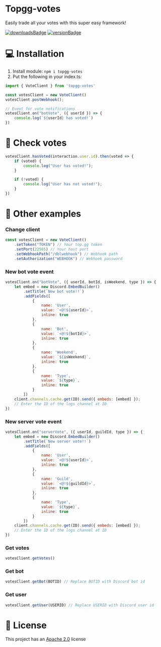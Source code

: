 # Topgg-votes
Easily trade all your votes with this super easy framework!

[![downloadsBadge](https://img.shields.io/npm/dt/topgg-votes?style=for-the-badge)](https://npmjs.com/topgg-votes)
[![versionBadge](https://img.shields.io/npm/v/topgg-votes?style=for-the-badge)](https://npmjs.com/topgg-votes)

# 💻 Installation

1. Install module: `npm i topgg-votes`
2. Put the following in your index.ts:
```js
import { VoteClient } from 'topgg-votes'

const votesClient = new VoteClient()
votesClient.postWebhook();

// Event for vote notifications
votesClient.on("botVote", ({ userId }) => {
    console.log(`${userId} has voted!`)
})
```

# 📨 Check votes
```js
votesClient.hasVoted(interaction.user.id).then(voted => {
    if (voted) {
        console.log("User has voted!");
    }

    if (!voted) {
        console.log("User has not voted!");
    }
})
```

# 📂 Other examples
### Change client
```js
const votesClient = new VoteClient()
    .setToken("TOKEN") // Your top.gg token
    .setPort(22565) // Your host port
    .setWebhookPath("/dblwebhook") // Webhook path
    .setAuthorization("WEBHOOK") // Webhook password
```

### New bot vote event
```js
votesClient.on("botVote", ({ userId, botId, isWeekend, type }) => {
    let embed = new Discord.EmbedBuilder()
        .setTitle(`New bot vote!!`)
        .addFields([
            {
                name: 'User',
                value: `<@!${userId}>`,
                inline: true
            },
            {
                name: 'Bot',
                value: `<@!${botId}>`,
                inline: true
            },
            {
                name: 'Weekend',
                value: `${isWeekend}`,
                inline: true
            },
            {
                name: 'Type',
                value: `${type}`,
                inline: true
            }
        ])
    client.channels.cache.get(ID).send({ embeds: [embed] });
    // Enter the ID of the logs channel at ID
})
```

### New server vote event
```js
votesClient.on("serverVote", ({ userId, guildId, type }) => {
    let embed = new Discord.EmbedBuilder()
        .setTitle(`New server vote!!`)
        .addFields([
            {
                name: 'User',
                value: `<@!${userId}>`,
                inline: true
            },
            {
                name: 'Guild',
                value: `<@!${guildId}>`,
                inline: true
            },
            {
                name: 'Type',
                value: `${type}`,
                inline: true
            }
        ])
    client.channels.cache.get(ID).send({ embeds: [embed] });
    // Enter the ID of the logs channel at ID
})
```

### Get votes
```js
votesClient.getVotes()
```

### Get bot
```js
votesClient.getBot(BOTID) // Replace BOTID with Discord bot id
```

### Get user
```js
votesClient.getUser(USERID) // Replace USERID with Discord user id
```

# 📑 License
This project has an <a href="https://github.com/DotwoodMedia/topgg-votes/blob/main/LICENSE">Apache 2.0</a> license
